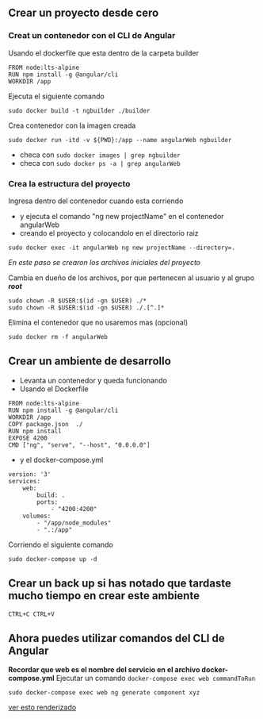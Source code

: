 ## Crear un proyecto desde cero
### Creat un contenedor con  el CLI de Angular
Usando el dockerfile que esta dentro de la carpeta builder
```
FROM node:lts-alpine
RUN npm install -g @angular/cli
WORKDIR /app
```
Ejecuta el siguiente comando

```
sudo docker build -t ngbuilder ./builder
```
Crea contenedor con la imagen creada
```
sudo docker run -itd -v ${PWD}:/app --name angularWeb ngbuilder
```

- checa con `sudo docker images | grep ngbuilder`
- checa con `sudo docker ps -a | grep angularWeb`

### Crea la estructura del proyecto
Ingresa dentro del contenedor cuando esta corriendo
- y ejecuta el comando "ng new projectName" en el contenedor angularWeb
- creando el proyecto y colocandolo en el directorio raiz
```
sudo docker exec -it angularWeb ng new projectName --directory=.
```
*En este paso se crearon los archivos iniciales del proyecto*

Cambia en dueño de los archivos, por que pertenecen al usuario y al grupo ***root***
```
sudo chown -R $USER:$(id -gn $USER) ./*
sudo chown -R $USER:$(id -gn $USER) ./.[^.]*
```

Elimina el contenedor que no usaremos mas (opcional)
```
sudo docker rm -f angularWeb
```
## Crear un ambiente de desarrollo

- Levanta un contenedor y queda funcionando
- Usando el Dockerfile 
```
FROM node:lts-alpine
RUN npm install -g @angular/cli
WORKDIR /app
COPY package.json  ./
RUN npm install
EXPOSE 4200
CMD ["ng", "serve", "--host", "0.0.0.0"]
```
- y el docker-compose.yml
```
version: '3'
services:
    web:
        build: .
        ports:
            - "4200:4200"
    volumes:
        - "/app/node_modules"
        - ".:/app"
```
Corriendo el siguiente comando 
```
sudo docker-compose up -d
```
## Crear un back up si has notado  que tardaste mucho tiempo en crear este ambiente

```
CTRL+C CTRL+V
```
## Ahora puedes utilizar comandos del CLI de Angular
**Recordar que web es el nombre del servicio en el archivo docker-compose.yml**
Ejecutar un comando `docker-compose exec web commandToRun`
```
sudo docker-compose exec web ng generate component xyz
```

[ver esto renderizado](https://stackedit.io/app#) 
